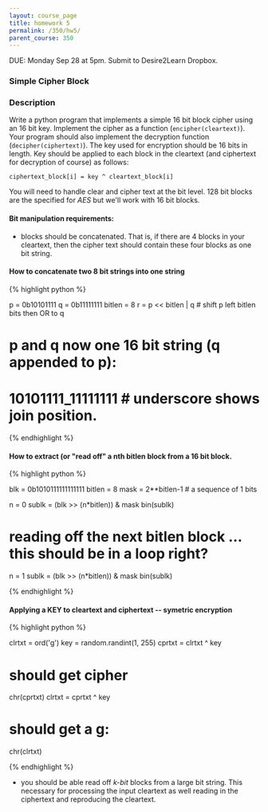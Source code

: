 ```yaml
---
layout: course_page
title: homework 5
permalink: /350/hw5/
parent_course: 350
---
```


DUE: Monday Sep 28 at 5pm. Submit to Desire2Learn Dropbox. 

### Simple Cipher Block


### Description

Write a python program that implements a simple 16 bit block cipher using an 16 bit key. Implement the cipher as a function (```encipher(cleartext)```). Your program should also implement the decryption function (```decipher(ciphertext)```). The key used for encryption should be 16 bits in length. Key should be applied to each block in the cleartext (and ciphertext for decryption of course) as follows:

```ciphertext_block[i] = key ^ cleartext_block[i]```

You will need to handle clear and cipher text at the bit level. 128 bit blocks are the specified for *AES* but we'll work with 16 bit blocks.

#### Bit manipulation requirements:

- blocks should be concatenated. That is, if there are 4 blocks in your cleartext, then the cipher text should contain these four blocks as one bit string.

#### How to concatenate two 8 bit strings into one string
{% highlight python %}

p = 0b10101111
q = 0b11111111
bitlen = 8
r = p << bitlen | q  # shift p left bitlen bits then OR to q

# p and q now one 16 bit string (q appended to p):
# 10101111_11111111 # underscore shows join position.

{% endhighlight %}

#### How to extract (or "read off" a nth bitlen block from a 16 bit block. 
{% highlight python %}

blk = 0b1010111111111111
bitlen = 8
mask = 2**bitlen-1  # a sequence of 1 bits

n = 0
sublk = (blk >> (n*bitlen)) & mask
bin(sublk)

# reading off the next bitlen block ... this should be in a loop right?
n = 1
sublk = (blk >> (n*bitlen)) & mask
bin(sublk)

{% endhighlight %}

#### Applying a KEY to cleartext and ciphertext -- symetric encryption
{% highlight python %}

clrtxt = ord('g')
key = random.randint(1, 255)
cprtxt = clrtxt ^ key
# should get cipher
chr(cprtxt)
clrtxt = cprtxt ^ key
# should get a g:
chr(clrtxt)

{% endhighlight %}

- you should be able read off *k-bit* blocks from a large bit string. This necessary for processing the input cleartext as well reading in the ciphertext and reproducing the cleartext.
